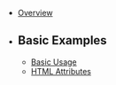 - [Overview](/examples/{{version}}/overview)
- ## Basic Examples
    - [Basic Usage](/examples/{{version}}/basic-usage)
    - [HTML Attributes](/examples/{{version}}/html-attributes)
